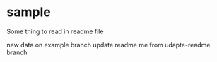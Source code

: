 # sample

Some thing to read in readme file

new data on example branch
update readme me from udapte-readme branch
